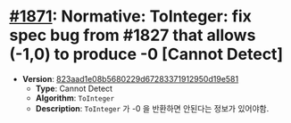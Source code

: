 # [#1871](https://github.com/tc39/ecma262/pull/1871/files): Normative: ToInteger: fix spec bug from #1827 that allows (-1,0) to produce -0 [Cannot Detect]

- **Version**: [823aad1e08b5680229d67283371912950d19e581](https://github.com/tc39/ecma262/commits/823aad1e08b5680229d67283371912950d19e581)
  - **Type**: Cannot Detect
  - **Algorithm**: `ToInteger`
  - **Description**: `ToInteger` 가 -0 을 반환하면 안된다는 정보가 있어야함.


